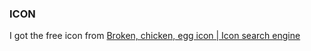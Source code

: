 ### ICON

I got the free icon from [Broken, chicken, egg icon | Icon search engine](https://www.iconfinder.com/icons/3032474/broken_chicken_egg_icon#size=256)